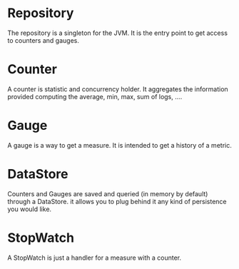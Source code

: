 <!---
Licensed to the Apache Software Foundation (ASF) under one
or more contributor license agreements.  See the NOTICE file
distributed with this work for additional information
regarding copyright ownership.  The ASF licenses this file
to you under the Apache License, Version 2.0 (the
"License"); you may not use this file except in compliance
with the License.  You may obtain a copy of the License at

  http://www.apache.org/licenses/LICENSE-2.0

Unless required by applicable law or agreed to in writing,
software distributed under the License is distributed on an
"AS IS" BASIS, WITHOUT WARRANTIES OR CONDITIONS OF ANY
KIND, either express or implied.  See the License for the
specific language governing permissions and limitations
under the License.
-->
# Repository

The repository is a singleton for the JVM. It is the entry point to get access to counters and gauges.

# Counter

A counter is statistic and concurrency holder. It aggregates the information provided computing
the average, min, max, sum of logs, ....

# Gauge

A gauge is a way to get a measure. It is intended to get a history of a metric.

# DataStore

Counters and Gauges are saved and queried (in memory by default) through a DataStore. it allows you to plug
behind it any kind of persistence you would like.

# StopWatch

A StopWatch is just a handler for a measure with a counter.
